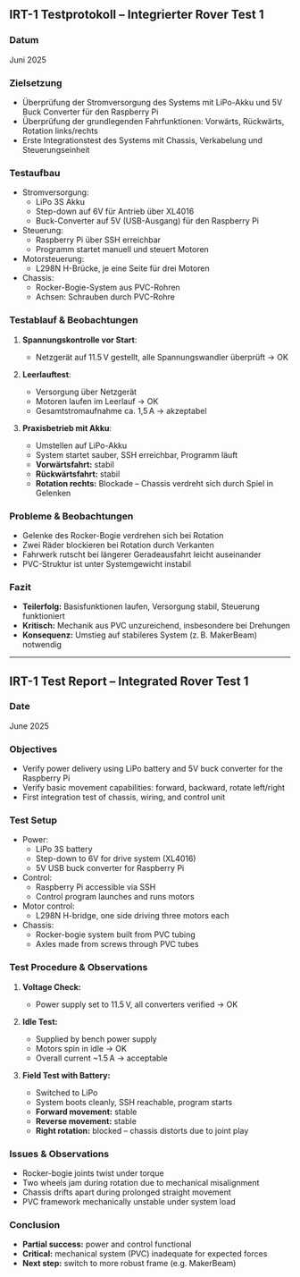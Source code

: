 ## IRT-1 Testprotokoll – Integrierter Rover Test 1

### Datum
Juni 2025 

### Zielsetzung
- Überprüfung der Stromversorgung des Systems mit LiPo-Akku und 5V Buck Converter für den Raspberry Pi
- Überprüfung der grundlegenden Fahrfunktionen: Vorwärts, Rückwärts, Rotation links/rechts
- Erste Integrationstest des Systems mit Chassis, Verkabelung und Steuerungseinheit

### Testaufbau
- Stromversorgung:
  - LiPo 3S Akku
  - Step-down auf 6V für Antrieb über XL4016
  - Buck-Converter auf 5V (USB-Ausgang) für den Raspberry Pi
- Steuerung:
  - Raspberry Pi über SSH erreichbar
  - Programm startet manuell und steuert Motoren
- Motorsteuerung:
  - L298N H-Brücke, je eine Seite für drei Motoren
- Chassis:
  - Rocker-Bogie-System aus PVC-Rohren
  - Achsen: Schrauben durch PVC-Rohre

### Testablauf & Beobachtungen
1. **Spannungskontrolle vor Start**:
   - Netzgerät auf 11.5 V gestellt, alle Spannungswandler überprüft → OK

2. **Leerlauftest**:
   - Versorgung über Netzgerät
   - Motoren laufen im Leerlauf → OK
   - Gesamtstromaufnahme ca. 1,5 A → akzeptabel

3. **Praxisbetrieb mit Akku**:
   - Umstellen auf LiPo-Akku
   - System startet sauber, SSH erreichbar, Programm läuft
   - **Vorwärtsfahrt:** stabil
   - **Rückwärtsfahrt:** stabil
   - **Rotation rechts:** Blockade – Chassis verdreht sich durch Spiel in Gelenken

### Probleme & Beobachtungen
- Gelenke des Rocker-Bogie verdrehen sich bei Rotation
- Zwei Räder blockieren bei Rotation durch Verkanten
- Fahrwerk rutscht bei längerer Geradeausfahrt leicht auseinander
- PVC-Struktur ist unter Systemgewicht instabil

### Fazit
- **Teilerfolg:** Basisfunktionen laufen, Versorgung stabil, Steuerung funktioniert
- **Kritisch:** Mechanik aus PVC unzureichend, insbesondere bei Drehungen
- **Konsequenz:** Umstieg auf stabileres System (z. B. MakerBeam) notwendig

---

## IRT-1 Test Report – Integrated Rover Test 1

### Date
June 2025

### Objectives
- Verify power delivery using LiPo battery and 5V buck converter for the Raspberry Pi
- Verify basic movement capabilities: forward, backward, rotate left/right
- First integration test of chassis, wiring, and control unit

### Test Setup
- Power:
  - LiPo 3S battery
  - Step-down to 6V for drive system (XL4016)
  - 5V USB buck converter for Raspberry Pi
- Control:
  - Raspberry Pi accessible via SSH
  - Control program launches and runs motors
- Motor control:
  - L298N H-bridge, one side driving three motors each
- Chassis:
  - Rocker-bogie system built from PVC tubing
  - Axles made from screws through PVC tubes

### Test Procedure & Observations
1. **Voltage Check:**
   - Power supply set to 11.5 V, all converters verified → OK

2. **Idle Test:**
   - Supplied by bench power supply
   - Motors spin in idle → OK
   - Overall current ~1.5 A → acceptable

3. **Field Test with Battery:**
   - Switched to LiPo
   - System boots cleanly, SSH reachable, program starts
   - **Forward movement:** stable
   - **Reverse movement:** stable
   - **Right rotation:** blocked – chassis distorts due to joint play

### Issues & Observations
- Rocker-bogie joints twist under torque
- Two wheels jam during rotation due to mechanical misalignment
- Chassis drifts apart during prolonged straight movement
- PVC framework mechanically unstable under system load

### Conclusion
- **Partial success:** power and control functional
- **Critical:** mechanical system (PVC) inadequate for expected forces
- **Next step:** switch to more robust frame (e.g. MakerBeam)

